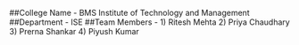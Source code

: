 ##College Name - BMS Institute of Technology and Management
##Department - ISE
##Team Members - 1) Ritesh Mehta
                 2) Priya Chaudhary
                 3) Prerna Shankar
                 4) Piyush Kumar
               
